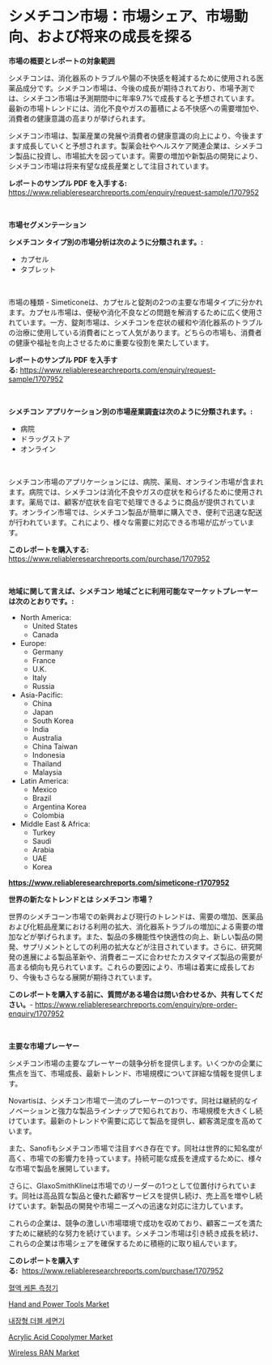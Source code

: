<p><h1>シメチコン市場：市場シェア、市場動向、および将来の成長を探る</h1></p><p><strong>市場の概要とレポートの対象範囲</strong></p>
<p><p>シメチコンは、消化器系のトラブルや腸の不快感を軽減するために使用される医薬品成分です。シメチコン市場は、今後の成長が期待されており、市場予測では、シメチコン市場は予測期間中に年率9.7%で成長すると予想されています。最新の市場トレンドには、消化不良やガスの蓄積による不快感への需要増加や、消費者の健康意識の高まりが挙げられます。</p><p>シメチコン市場は、製薬産業の発展や消費者の健康意識の向上により、今後ますます成長していくと予想されます。製薬会社やヘルスケア関連企業は、シメチコン製品に投資し、市場拡大を図っています。需要の増加や新製品の開発により、シメチコン市場は将来有望な成長産業として注目されています。</p></p>
<p><strong>レポートのサンプル PDF を入手する:</strong> <a href="https://www.reliableresearchreports.com/enquiry/request-sample/1707952">https://www.reliableresearchreports.com/enquiry/request-sample/1707952</a></p>
<p>&nbsp;</p>
<p><strong>市場セグメンテーション</strong></p>
<p><strong>シメチコン タイプ別の市場分析は次のように分類されます。:</strong></p>
<p><ul><li>カプセル</li><li>タブレット</li></ul></p>
<p>&nbsp;</p>
<p><p>市場の種類 - Simeticoneは、カプセルと錠剤の2つの主要な市場タイプに分かれます。カプセル市場は、便秘や消化不良などの問題を解消するために広く使用されています。一方、錠剤市場は、シメチコンを症状の緩和や消化器系のトラブルの治療に使用している消費者にとって人気があります。どちらの市場も、消費者の健康や福祉を向上させるために重要な役割を果たしています。</p></p>
<p><strong>レポートのサンプル PDF を入手する:</strong>&nbsp;<a href="https://www.reliableresearchreports.com/enquiry/request-sample/1707952">https://www.reliableresearchreports.com/enquiry/request-sample/1707952</a></p>
<p>&nbsp;</p>
<p><strong> シメチコン アプリケーション別の市場産業調査は次のように分類されます。:</strong></p>
<p><ul><li>病院</li><li>ドラッグストア</li><li>オンライン</li></ul></p>
<p>&nbsp;</p>
<p><p>シメチコン市場のアプリケーションには、病院、薬局、オンライン市場が含まれます。病院では、シメチコンは消化不良やガスの症状を和らげるために使用されます。薬局では、顧客が症状を自宅で処理できるように商品が提供されています。オンライン市場では、シメチコン製品が簡単に購入でき、便利で迅速な配送が行われています。これにより、様々な需要に対応できる市場が広がっています。</p></p>
<p><strong>このレポートを購入する:</strong>&nbsp; <a href="https://www.reliableresearchreports.com/purchase/1707952">https://www.reliableresearchreports.com/purchase/1707952</a></p>
<p>&nbsp;</p>
<p><strong>地域に関して言えば、シメチコン 地域ごとに利用可能なマーケットプレーヤーは次のとおりです。:</strong></p>
<p><ul>
    <li>
        North America:
        <ul>
            <li>United States</li>
            <li>Canada</li>
        </ul>
    </li>
    <li>
        Europe:
        <ul>
            <li>Germany</li>
            <li>France</li>
            <li>U.K.</li>
            <li>Italy</li>
            <li>Russia</li>
        </ul>
    </li>
    <li>
        Asia-Pacific:
        <ul>
            <li>China</li>
            <li>Japan</li>
            <li>South Korea</li>
            <li>India</li>
            <li>Australia</li>
            <li>China Taiwan</li>
            <li>Indonesia</li>
            <li>Thailand</li>
            <li>Malaysia</li>
        </ul>
    </li>
    <li>
        Latin America:
        <ul>
            <li>Mexico</li>
            <li>Brazil</li>
            <li>Argentina Korea</li>
            <li>Colombia</li>
        </ul>
    </li>
    <li>
        Middle East & Africa:
        <ul>
            <li>Turkey</li>
            <li>Saudi</li>
            <li>Arabia</li>
            <li>UAE</li>
            <li>Korea</li>
        </ul>
    </li>
    </ul></p>
<p><strong><a href="https://www.reliableresearchreports.com/simeticone-r1707952">https://www.reliableresearchreports.com/simeticone-r1707952</a></strong>&nbsp;</p>
<p><strong>世界の新たなトレンドとは シメチコン 市場？</strong></p>
<p><p>世界のシメチコーン市場での新興および現行のトレンドは、需要の増加、医薬品および化粧品産業における利用の拡大、消化器系トラブルの増加による需要の増加などが挙げられます。また、製品の多機能性や快適性の向上、新しい製品の開発、サプリメントとしての利用の拡大などが注目されています。さらに、研究開発の進展による製品革新や、消費者ニーズに合わせたカスタマイズ製品の需要が高まる傾向も見られています。これらの要因により、市場は着実に成長しており、今後もさらなる展開が期待されています。</p></p>
<p><strong>このレポートを購入する前に、質問がある場合は問い合わせるか、共有してください。</strong>- <a href="https://www.reliableresearchreports.com/enquiry/pre-order-enquiry/1707952">https://www.reliableresearchreports.com/enquiry/pre-order-enquiry/1707952</a></p>
<p>&nbsp;</p>
<p><strong>主要な市場プレーヤー</strong></p>
<p><p>シメチコン市場の主要なプレーヤーの競争分析を提供します。いくつかの企業に焦点を当て、市場成長、最新トレンド、市場規模について詳細な情報を提供します。</p><p>Novartisは、シメチコン市場で一流のプレーヤーの1つです。同社は継続的なイノベーションと強力な製品ラインナップで知られており、市場規模を大きくし続けています。最新のトレンドや需要に応じて製品を提供し、顧客満足度を高めています。</p><p>また、Sanofiもシメチコン市場で注目すべき存在です。同社は世界的に知名度が高く、市場での影響力を持っています。持続可能な成長を達成するために、様々な市場で製品を展開しています。</p><p>さらに、GlaxoSmithKlineは市場でのリーダーの1つとして位置付けられています。同社は高品質な製品と優れた顧客サービスを提供し続け、売上高を増やし続けています。新製品の開発や市場ニーズへの迅速な対応に注力しています。</p><p>これらの企業は、競争の激しい市場環境で成功を収めており、顧客ニーズを満たすために継続的な努力を続けています。シメチコン市場は引き続き成長を続け、これらの企業は市場シェアを確保するために積極的に取り組んでいます。</p></p>
<p><strong>このレポートを購入する:</strong>&nbsp;&nbsp;<a href="https://www.reliableresearchreports.com/purchase/1707952">https://www.reliableresearchreports.com/purchase/1707952</a></p>
<p><p><a href="https://github.com/JackieFauhey9089475/Market-Research-Report-List-1/blob/main/471305518465.md">혈액 케톤 측정기</a></p><p><a href="https://view.publitas.com/reportprime-1/hand-and-power-tools-market-size-growth-outlook-from-2024-to-2031-projecting-at-markets-trends-analysis-by-application-regional-outlook-and-revenue/">Hand and Power Tools Market</a></p><p><a href="https://github.com/Howaoole34545/Market-Research-Report-List-1/blob/main/298688618464.md">내장형 더블 세면기</a></p><p><a href="https://issuu.com/reportprime-2/docs/acrylic-acid-copolymer-market-size-2030.pptx">Acrylic Acid Copolymer Market</a></p><p><a href="https://github.com/gdfhhhj/Market-Research-Report-List-4/blob/main/wireless-ran-market.md">Wireless RAN Market</a></p></p>